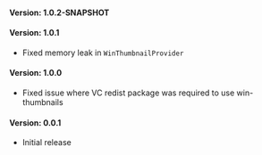 #### Version: 1.0.2-SNAPSHOT

#### Version: 1.0.1
- Fixed memory leak in `WinThumbnailProvider` 

#### Version: 1.0.0
- Fixed issue where VC redist package was required to use win-thumbnails 

#### Version: 0.0.1
- Initial release
